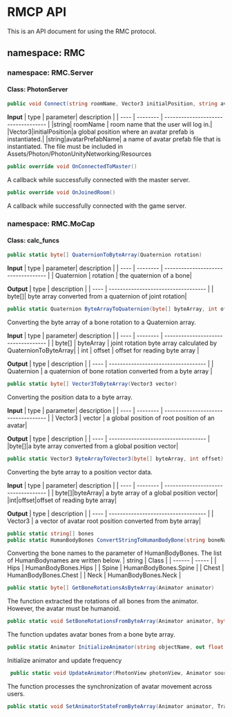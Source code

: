 # RMCP API
This is an API document for using the RMC protocol.
## namespace: RMC
### namespace: RMC.Server
#### Class: PhotonServer
```csharp
public void Connect(string roomName, Vector3 initialPosition, string avatarPrefabName)
```
**Input**
| type | parameter| description                         |
| ---- | -------- | ----------------------------------- |
|string| roomName | room name that the user will log in.|
|Vector3|initialPosition|a global position where an avatar prefab is instantiated.|
|string|avatarPrefabName| a name of avatar prefab file that is instantiated. The file must be included in Assets/Photon/PhotonUnityNetworking/Resources

```csharp
public override void OnConnectedToMaster()
```
A callback while successfully connected with the master server.
```csharp
public override void OnJoinedRoom()
```
A callback while successfully connected with the game server.
### namespace: RMC.MoCap
#### Class: calc_funcs
```csharp
public static byte[] QuaternionToByteArray(Quaternion rotation)
```
**Input**
| type | parameter| description                         |
| ---- | -------- | ----------------------------------- |
| Quaternion | rotation | the quaternion of a bone|

**Output**
| type | description                         |
| ---- | ----------------------------------- |
| byte[]| byte array converted from a quaternion of joint rotation|
```csharp
public static Quaternion ByteArrayToQuaternion(byte[] byteArray, int offset)
```
Converting the byte array of a bone rotation to a Quaternion array.

**Input**
| type | parameter| description                         |
| ---- | -------- | ----------------------------------- |
| byte[] | byteArray | joint rotation byte array calculated by QuaternionToByteArray|
| int | offset | offset for reading byte array |

**Output**
| type | description                         |
| ---- | ----------------------------------- |
| Quaternion | a quaternion of bone rotation converted from a byte array |

```csharp
public static byte[] Vector3ToByteArray(Vector3 vector)
```
Converting the position data to a byte array.

**Input**
| type | parameter| description                         |
| ---- | -------- | ----------------------------------- |
| Vector3 | vector | a global position of root position of an avatar|

**Output**
| type | description                         |
| ---- | ----------------------------------- |
|byte[]|a byte array converted from a global position vector|

```csharp
public static Vector3 ByteArrayToVector3(byte[] byteArray, int offset)
```
Converting the byte array to a position vector data.

**Input**
| type | parameter| description                         |
| ---- | -------- | ----------------------------------- |
| byte[]|byteArray| a byte array of a global position vector|
|int|offset|offset of reading byte array|

**Output**
| type | description                         |
| ---- | ----------------------------------- |
| Vector3 | a vector of avatar root position converted from byte array|

```csharp
public static string[] bones
public static HumanBodyBones ConvertStringToHumanBodyBone(string boneName)
```
Converting the bone names to the parameter of HumanBodyBones.
The list of HumanBodynames are written below.
| string | Class |
| ------ | ----- |
| Hips | HumanBodyBones.Hips |
| Spine | HumanBodyBones.Spine |
| Chest | HumanBodyBones.Chest |
| Neck | HumanBodyBones.Neck |

```csharp
public static byte[] GetBoneRotationsAsByteArray(Animator animator)
```
The function extracted the rotations of all bones from the animator. However, the avatar must be humanoid.
```csharp
public static void SetBoneRotationsFromByteArray(Animator animator, byte[] rotationsByteArray)
```
The function updates avatar bones from a bone byte array.
```csharp
public static Animator InitializeAnimator(string objectName, out float timePerFrame, float framesPerSecond)
```
Initialize animator and update frequency
```csharp
 public static void UpdateAnimator(PhotonView photonView, Animator sourceAnimator, Transform root, ref float timer, float timePerFrame, string rpcMethodName)
```
The function processes the synchronization of avatar movement across users.
```csharp
public static void SetAnimatorStateFromByteArray(Animator animator, Transform root, byte[] data)
```
